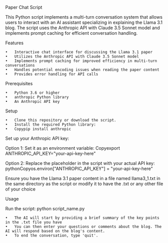 Paper Chat Script

This Python script implements a multi-turn conversation system that allows users to interact with an AI assistant specializing in explaining the Llama 3.1 blog. The script uses the Anthropic API with Claude 3.5 Sonnet model and implements prompt caching for efficient conversation handling.


Features

	•	Interactive chat interface for discussing the Llama 3.1 paper
	•	Utilizes the Anthropic API with Claude 3.5 Sonnet model
	•	Implements prompt caching for improved efficiency in multi-turn conversations
	•	Handles potential encoding issues when reading the paper content
	•	Provides error handling for API calls

Prerequisites

	•	Python 3.6 or higher
	•	anthropic Python library
	•	An Anthropic API key

Setup

	•	Clone this repository or download the script.
	•	Install the required Python library:
	•	Copypip install anthropic

Set up your Anthropic API key:

Option 1: Set it as an environment variable:
Copyexport ANTHROPIC_API_KEY="your-api-key-here"

Option 2: Replace the placeholder in the script with your actual API key:
pythonCopyos.environ["ANTHROPIC_API_KEY"] = "your-api-key-here"



Ensure you have the Llama 3.1 paper content in a file named llama3_1.txt in the same directory as the script or modify it to have the .txt or any other file of your choice

Usage

Run the script:
python script_name.py

	•	The AI will start by providing a brief summary of the key points in the .txt file you have
	•	You can then enter your questions or comments about the blog. The AI will respond based on the blog's content.
	•	To end the conversation, type 'quit'.
